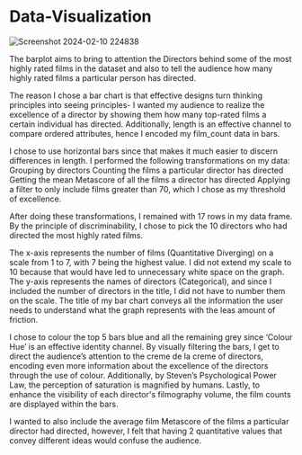 # Data-Visualization


![Screenshot 2024-02-10 224838](https://github.com/khushil-sketch/Data-Visualization/assets/52947378/c54e0986-42b6-474c-9626-d5be4abbd275)

The barplot aims to bring to attention the Directors behind some of the most highly rated films in the dataset and also to tell the audience how many highly rated films a particular person has directed.

The reason I chose a bar chart is that effective designs turn thinking principles into seeing principles- I wanted my audience to realize the excellence of a director by showing them how many top-rated films a certain individual has directed. Additionally, length is an effective channel to compare ordered attributes, hence I encoded my film_count data in bars.

I chose to use horizontal bars since that makes it much easier to discern differences in length. I performed the following transformations on my data: 
Grouping by directors
Counting the films a particular director has directed
Getting the mean Metascore of all the films a director has directed
Applying a filter to only include films greater than 70, which I chose as my threshold of excellence.

After doing these transformations, I remained with 17 rows in my data frame. By the principle of discriminability, I chose to pick the 10 directors who had directed the most 
highly rated films.

The x-axis represents the number of films (Quantitative Diverging) on a scale from 1 to 7, with 7 being the highest value. I did not extend my scale to 10 because that would have led to unnecessary white space on the graph. The y-axis represents the names of directors (Categorical), and since I included the number of directors in the title, I did not have to number them on the scale. The title of my bar chart conveys all the information the user needs to understand what the graph represents with the leas amount of friction. 

I chose to colour the top 5 bars blue and all the remaining grey since ‘Colour Hue’ is an effective identity channel. By visually filtering the bars, I get to direct the audience’s attention to the creme de la creme of directors, encoding even more information about the excellence of the directors through the use of colour. Additionally, by Steven’s Psychological Power Law, the perception of saturation is magnified by humans. 
Lastly, to enhance the visibility of each director's filmography volume, the film counts are displayed within the bars.

I wanted to also include the average film Metascore of the films a particular director had directed, however, I felt that having 2 quantitative values that convey different ideas would confuse the audience.
